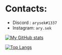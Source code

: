 # Contacts:
- Discord : `arysek#1337`
- Instagram: `ary.sek`

[![My GitHub stats](https://github-readme-stats.vercel.app/api?username=aryven&show_icons=true&theme=dark&count_private=true&hide=prs,issues,contribs&hide_title=false)](https://github.com/anuraghazra/github-readme-stats) 

[![Top Langs](https://github-readme-stats.vercel.app/api/top-langs/?username=anuraghazra&hide_title=false&layout=compact&theme=dark&langs_count=3)](https://github.com/anuraghazra/github-readme-stats)
